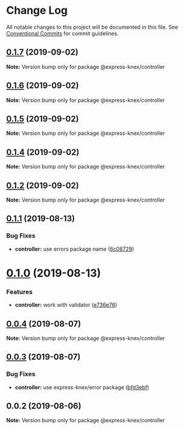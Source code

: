 # Change Log

All notable changes to this project will be documented in this file.
See [Conventional Commits](https://conventionalcommits.org) for commit guidelines.

## [0.1.7](https://github.com/express-knex/express-knex/tree/master/packages/controller/compare/@express-knex/controller@0.1.6...@express-knex/controller@0.1.7) (2019-09-02)

**Note:** Version bump only for package @express-knex/controller





## [0.1.6](https://github.com/express-knex/express-knex/tree/master/packages/controller/compare/@express-knex/controller@0.1.5...@express-knex/controller@0.1.6) (2019-09-02)

**Note:** Version bump only for package @express-knex/controller





## [0.1.5](https://github.com/express-knex/express-knex/tree/master/packages/controller/compare/@express-knex/controller@0.1.4...@express-knex/controller@0.1.5) (2019-09-02)

**Note:** Version bump only for package @express-knex/controller





## [0.1.4](https://github.com/express-knex/express-knex/tree/master/packages/controller/compare/@express-knex/controller@0.1.2...@express-knex/controller@0.1.4) (2019-09-02)

**Note:** Version bump only for package @express-knex/controller





## [0.1.2](https://github.com/express-knex/express-knex/tree/master/packages/controller/compare/@express-knex/controller@0.1.1...@express-knex/controller@0.1.2) (2019-09-02)

**Note:** Version bump only for package @express-knex/controller





## [0.1.1](https://github.com/express-knex/express-knex/tree/master/packages/controller/compare/@express-knex/controller@0.1.0...@express-knex/controller@0.1.1) (2019-08-13)


### Bug Fixes

* **controller:** use errors package name ([6c08729](https://github.com/express-knex/express-knex/tree/master/packages/controller/commit/6c08729))





# [0.1.0](https://github.com/express-knex/express-knex/tree/master/packages/controller/compare/@express-knex/controller@0.0.4...@express-knex/controller@0.1.0) (2019-08-13)


### Features

* **controller:** work with validator ([e736e76](https://github.com/express-knex/express-knex/tree/master/packages/controller/commit/e736e76))





## [0.0.4](https://github.com/express-knex/express-knex/tree/master/packages/controller/compare/@express-knex/controller@0.0.3...@express-knex/controller@0.0.4) (2019-08-07)

**Note:** Version bump only for package @express-knex/controller





## [0.0.3](https://github.com/express-knex/express-knex/tree/master/packages/controller/compare/@express-knex/controller@0.0.2...@express-knex/controller@0.0.3) (2019-08-07)


### Bug Fixes

* **controller:** use express-knex/error package ([bfd3ebf](https://github.com/express-knex/express-knex/tree/master/packages/controller/commit/bfd3ebf))





## 0.0.2 (2019-08-06)

**Note:** Version bump only for package @express-knex/controller
